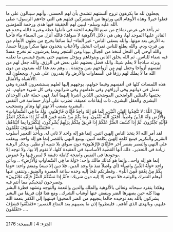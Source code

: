 ------------------------------------------------------------------------

يجعلون لله ما يكرهون تروح ألسنتهم تتشدق بأن لهم الحسنى، وأنهم سينالون
على ما فعلوا خيرا! وهذه الأوهام التي ورثوها من المشركين قبلهم هي التي
جاءهم الرسول- صلى الله عليه وسلم- ليبين لهم الحقيقة فيها هدى ورحمة
للمؤمنين.  
ثم يأخذ في عرض نماذج من صنع الألوهية الحقة في تأملها عظة وعبرة فالله
وحده هو القادر عليها الموجد لها، وهي هي دلائل الألوهية لا سواها: فالله
أنزل من السماء ماء فأحيا به الأرض بعد موتها. والله يسقي الناس- غير
الماء- لبنا سائغا يخرج من بطون الأنعام من بين فرث ودم. والله يطلع للناس
ثمرات النخيل والأعناب يتخذون منها سكراً ورزقاً حسنا. والله أوحى إلى النحل
لتتخذ من الجبال بيوتا ومن الشجر ومما يعرشون، ثم تخرج عسلا فيه شفاء
للناس.. ثم الله يخلق الناس ويتوفاهم ويؤجل بعضهم حتى يشيخ فينسى ما تعلمه
ويرتد ساذجاً لا يعلم شيئا. والله فضل بعضهم على بعض في الرزق. والله جعل
لهم من أنفسهم أزواجا وجعل لهم من أزواجهم بنين وحفدة ... وهم بعد هذا كله
يعبدون من دون الله ما لا يملك لهم رزقاً في السماوات والأرض ولا يقدرون على
شيء. ويجعلون لله الأشباه والأمثال!.  
هذه اللمسات كلها في أنفسهم وفيما حولهم، يوجههم إليها لعلهم يستشعرون
القدرة وهي تعمل في ذواتهم وفي أرزاقهم وفي طعامهم وفي شرابهم، وفي كل شيء
حولهم.. ثم يختمها بالمثلين الواضحين الموضحين اللذين أشرنا إليهما آنفا.
فهي حملة على الوجدان البشري والعقل البشري، ذات إيقاعات عميقة، تضرب على
أوتار حساسة في النفس البشرية يصعب ألا تهتز لها وتتأثر وتستجيب.  
«وَقالَ اللَّهُ: لا تَتَّخِذُوا إِلهَيْنِ اثْنَيْنِ، إِنَّما هُوَ إِلهٌ واحِدٌ فَإِيَّايَ فَارْهَبُونِ. وَلَهُ
ما فِي السَّماواتِ وَالْأَرْضِ وَلَهُ الدِّينُ واصِباً. أَفَغَيْرَ اللَّهِ تَتَّقُونَ. وَما بِكُمْ مِنْ نِعْمَةٍ
فَمِنَ اللَّهِ ثُمَّ إِذا مَسَّكُمُ الضُّرُّ فَإِلَيْهِ تَجْئَرُونَ. ثُمَّ إِذا كَشَفَ الضُّرَّ عَنْكُمْ إِذا فَرِيقٌ
مِنْكُمْ بِرَبِّهِمْ يُشْرِكُونَ، لِيَكْفُرُوا بِما آتَيْناهُمْ، فَتَمَتَّعُوا فَسَوْفَ تَعْلَمُونَ» ..  
لقد أمر الله الا يتخذ الناس إلهين اثنين. إنما هو إله واحد لا ثاني له.
ويأخذ التعبير أسلوب التقرير والتكرير فيتبع كلمة إلهين بكلمة اثنين، ويتبع
النهي بالقصر إنما هو إله واحد. ويعقب على النهي والقصر بقصر آخر «فَإِيَّايَ
فَارْهَبُونِ» دون سواي بلا شبيه أو نظير. ويذكر الرهبة زيادة في التحذير.. ذلك
أنها القضية الأساسية في العقيدة كلها، لا تقوم إلا بها، ولا توجد إلا
بوجودها في النفس واضحة كاملة دقيقة لا لبس فيها ولا غموض.  
إنما هو إله واحد.. وإنما هو كذلك مالك واحد: «وَلَهُ ما فِي السَّماواتِ وَالْأَرْضِ»
.. ودائن واحد «وَلَهُ الدِّينُ واصِباً» (أي واصلاً منذ ما وجد الدين، فلا دين إلا
دينه) ومنعم واحد: «وَما بِكُمْ مِنْ نِعْمَةٍ فَمِنَ اللَّهِ» . وفطرتكم تلجأ إليه وحده
ساعة العسرة والضيق، وتنتفي عنها أوهام الشرك والوثنية فلا تتوجه إلا إليه
دون شريك: «ثُمَّ إِذا مَسَّكُمُ الضُّرُّ فَإِلَيْهِ تَجْئَرُونَ» وتصرخون لينجيكم مما أنتم
فيه.  
وهكذا يتفرد سبحانه وتعالى بالألوهية والملك والدين والنعمة والتوجه وتشهد
فطرة البشر بهذا كله حين يصهرها الضر وينفض عنها أوشاب الشرك.. ومع هذا فإن
فريقا من البشر يشركون بالله بعد توحيده حالما ينجيهم من الضر المحيق!
فينتهوا إلى الكفر بنعمة الله عليهم، وبالهدى الذي آتاهم.. فلينظروا إذن ما
يصيبهم بعد المتاع القصير: «فَتَمَتَّعُوا فَسَوْفَ تَعْلَمُونَ» ....

------------------------------------------------------------------------

الجزء: 4 ¦ الصفحة: 2176
